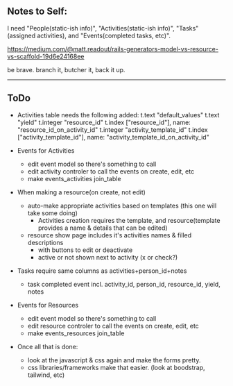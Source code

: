 ## Notes to Self: 

I need "People(static-ish info)", "Activities(static-ish info)", "Tasks"(assigned activities), and "Events(completed tasks, etc)".

https://medium.com/@matt.readout/rails-generators-model-vs-resource-vs-scaffold-19d6e24168ee

be brave. branch it, butcher it, back it up.


-------------------

## ToDo

* Activities table needs the following added:
    t.text "default_values" 
    t.text "yield"
    t.integer "resource_id"
      t.index ["resource_id"], name: "resource_id_on_activity_id"
    t.integer "activity_template_id"
      t.index ["activity_template_id"], name: "activity_template_id_on_activity_id"

* Events for Activities
  * edit event model so there's something to call
  * edit activity controler to call the events on create, edit, etc
  * make events_activities join_table


* When making a resource(on create, not edit)
  * auto-make appropriate activities based on templates (this one will take some doing)
    * Activities creation requires the template, and resource(template provides a name & details that can be edited)
  * resource show page includes it's activities names & filled descriptions 
    * with buttons to edit or deactivate
    * active or not shown next to activity (x or check?)

* Tasks require same columns as activities+person_id+notes
  * task completed event incl. activity_id, person_id, resource_id, yield, notes

* Events for Resources
  * edit event model so there's something to call
  * edit resource controler to call the events on create, edit, etc
  * make events_resources join_table


* Once all that is done:
  * look at the javascript & css again and make the forms pretty.
  * css libraries/frameworks make that easier. (look at boodstrap, tailwind, etc)
